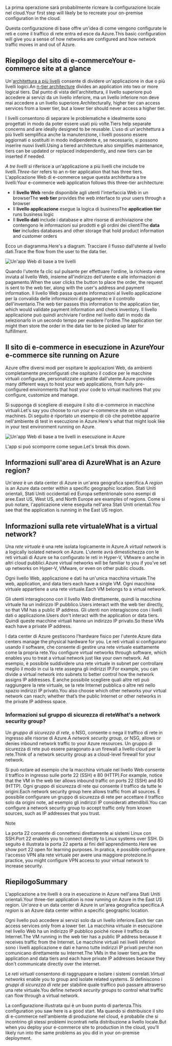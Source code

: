 <span data-ttu-id="f8c91-101">La prima operazione sarà probabilmente ricreare la configurazione locale nel cloud.</span><span class="sxs-lookup"><span data-stu-id="f8c91-101">Your first step will likely be to recreate your on-premise configuration in the cloud.</span></span>

<span data-ttu-id="f8c91-102">Questa configurazione di base offre un'idea di come vengono configurate le reti e come il traffico di rete entra ed esce da Azure.</span><span class="sxs-lookup"><span data-stu-id="f8c91-102">This basic configuration will give you a sense of how networks are configured and how network traffic moves in and out of Azure.</span></span>

## <a name="your-e-commerce-site-at-a-glance"></a><span data-ttu-id="f8c91-103">Riepilogo del sito di e-commerce</span><span class="sxs-lookup"><span data-stu-id="f8c91-103">Your e-commerce site at a glance</span></span>

<span data-ttu-id="f8c91-104">Un'[architettura a più livelli](https://docs.microsoft.com/en-us/azure/architecture/guide/architecture-styles/n-tier) consente di dividere un'applicazione in due o più livelli logici.</span><span class="sxs-lookup"><span data-stu-id="f8c91-104">An [n-tier architecture](https://docs.microsoft.com/en-us/azure/architecture/guide/architecture-styles/n-tier) divides an application into two or more logical tiers.</span></span> <span data-ttu-id="f8c91-105">Dal punto di vista dell'architettura, il livello superiore può accedere ai servizi da un livello inferiore, ma un livello inferiore non deve mai accedere a un livello superiore.</span><span class="sxs-lookup"><span data-stu-id="f8c91-105">Architecturally, higher tier can access services from a lower tier, but a lower tier should never access a higher tier.</span></span>

<span data-ttu-id="f8c91-106">I livelli consentono di separare le problematiche e idealmente sono progettati in modo da poter essere usati più volte.</span><span class="sxs-lookup"><span data-stu-id="f8c91-106">Tiers help separate concerns and are ideally designed to be reusable.</span></span> <span data-ttu-id="f8c91-107">L'uso di un'architettura a più livelli semplifica anche la manutenzione, i livelli possono essere aggiornati o sostituiti in modo indipendente e, se necessario, si possono inserire nuovi livelli.</span><span class="sxs-lookup"><span data-stu-id="f8c91-107">Using a tiered architecture also simplifies maintenance, tiers can be updated or replaced independently, and new tiers can be inserted if needed.</span></span>

<span data-ttu-id="f8c91-108">_A tre livelli_ si riferisce a un'applicazione a più livelli che include tre livelli.</span><span class="sxs-lookup"><span data-stu-id="f8c91-108">_Three-tier_ refers to an n-tier application that has three tiers.</span></span> <span data-ttu-id="f8c91-109">L'applicazione Web di e-commerce segue questa architettura a tre livelli:</span><span class="sxs-lookup"><span data-stu-id="f8c91-109">Your e-commerce web application follows this three-tier architecture:</span></span>

* <span data-ttu-id="f8c91-110">Il **livello Web** rende disponibile agli utenti l'interfaccia Web in un browser</span><span class="sxs-lookup"><span data-stu-id="f8c91-110">The **web tier** provides the web interface to your users through a browser</span></span>
* <span data-ttu-id="f8c91-111">Il **livello applicazione** esegue la logica di business</span><span class="sxs-lookup"><span data-stu-id="f8c91-111">The **application tier** runs business logic</span></span>
* <span data-ttu-id="f8c91-112">Il **livello dati** include i database e altre risorse di archiviazione che contengono le informazioni sui prodotti e gli ordini dei clienti</span><span class="sxs-lookup"><span data-stu-id="f8c91-112">The **data tier** includes databases and other storage that hold product information and customer orders</span></span>

<span data-ttu-id="f8c91-113">Ecco un diagramma.</span><span class="sxs-lookup"><span data-stu-id="f8c91-113">Here's a diagram.</span></span> <span data-ttu-id="f8c91-114">Tracciare il flusso dall'utente al livello dati.</span><span class="sxs-lookup"><span data-stu-id="f8c91-114">Trace the flow from the user to the data tier.</span></span>

![Un'app Web di base a tre livelli](../media-draft/three-tier.png)

<span data-ttu-id="f8c91-116">Quando l'utente fa clic sul pulsante per effettuare l'ordine, la richiesta viene inviata al livello Web, insieme all'indirizzo dell'utente e alle informazioni di pagamento.</span><span class="sxs-lookup"><span data-stu-id="f8c91-116">When the user clicks the button to place the order, the request is sent to the web tier, along with the user's address and payment information.</span></span> <span data-ttu-id="f8c91-117">Il livello Web passa queste informazioni al livello applicazione per la convalida delle informazioni di pagamento e il controllo dell'inventario.</span><span class="sxs-lookup"><span data-stu-id="f8c91-117">The web tier passes this information to the application tier, which would validate payment information and check inventory.</span></span> <span data-ttu-id="f8c91-118">Il livello applicazione può quindi archiviare l'ordine nel livello dati in modo da selezionarlo in un secondo tempo per evadere l'ordine.</span><span class="sxs-lookup"><span data-stu-id="f8c91-118">The application tier might then store the order in the data tier to be picked up later for fulfillment.</span></span>

## <a name="your-e-commerce-site-running-on-azure"></a><span data-ttu-id="f8c91-119">Il sito di e-commerce in esecuzione in Azure</span><span class="sxs-lookup"><span data-stu-id="f8c91-119">Your e-commerce site running on Azure</span></span>

<span data-ttu-id="f8c91-120">Azure offre diversi modi per ospitare le applicazioni Web, da ambienti completamente preconfigurati che ospitano il codice per le macchine virtuali configurate, personalizzate e gestite dall'utente.</span><span class="sxs-lookup"><span data-stu-id="f8c91-120">Azure provides many different ways to host your web applications, from fully pre-configured environments that host your code to virtual machines that you configure, customize and manage.</span></span>

<span data-ttu-id="f8c91-121">Si supponga di scegliere di eseguire il sito di e-commerce in macchine virtuali.</span><span class="sxs-lookup"><span data-stu-id="f8c91-121">Let's say you choose to run your e-commerce site on virtual machines.</span></span> <span data-ttu-id="f8c91-122">Di seguito è riportato un esempio di ciò che potrebbe apparire nell'ambiente di test in esecuzione in Azure.</span><span class="sxs-lookup"><span data-stu-id="f8c91-122">Here's what that might look like in your test environment running on Azure.</span></span>

![Un'app Web di base a tre livelli in esecuzione in Azure](../media-draft/test-deployment.png)

<span data-ttu-id="f8c91-124">L'app si può scomporre come segue.</span><span class="sxs-lookup"><span data-stu-id="f8c91-124">Let's break this down.</span></span>

## <a name="what-is-an-azure-region"></a><span data-ttu-id="f8c91-125">Informazioni sull'area di Azure</span><span class="sxs-lookup"><span data-stu-id="f8c91-125">What is an Azure region?</span></span>

<span data-ttu-id="f8c91-126">Un'_area_ è un data center di Azure in un'area geografica specifica.</span><span class="sxs-lookup"><span data-stu-id="f8c91-126">A _region_ is an Azure data center within a specific geographic location.</span></span> <span data-ttu-id="f8c91-127">Stati Uniti orientali, Stati Uniti occidentali ed Europa settentrionale sono esempi di aree.</span><span class="sxs-lookup"><span data-stu-id="f8c91-127">East US, West US, and North Europe are examples of regions.</span></span> <span data-ttu-id="f8c91-128">Come si può notare, l'applicazione viene eseguita nell'area Stati Uniti orientali.</span><span class="sxs-lookup"><span data-stu-id="f8c91-128">You see that the application is running in the East US region.</span></span>

## <a name="what-is-a-virtual-network"></a><span data-ttu-id="f8c91-129">Informazioni sulla rete virtuale</span><span class="sxs-lookup"><span data-stu-id="f8c91-129">What is a virtual network?</span></span>

<span data-ttu-id="f8c91-130">Una _rete virtuale_ è una rete isolata logicamente in Azure.</span><span class="sxs-lookup"><span data-stu-id="f8c91-130">A _virtual network_ is a logically isolated network on Azure.</span></span> <span data-ttu-id="f8c91-131">L'utente avrà dimestichezza con le reti virtuali di Azure se ha configurato le reti in Hyper-V, VMware o anche in altri cloud pubblici.</span><span class="sxs-lookup"><span data-stu-id="f8c91-131">Azure virtual networks will be familiar to you if you’ve set up networks on Hyper-V, VMware, or even on other public clouds.</span></span>

<span data-ttu-id="f8c91-132">Ogni livello Web, applicazione e dati ha un'unica macchina virtuale.</span><span class="sxs-lookup"><span data-stu-id="f8c91-132">The web, application, and data tiers each have a single VM.</span></span> <span data-ttu-id="f8c91-133">Ogni macchina virtuale appartiene a una rete virtuale.</span><span class="sxs-lookup"><span data-stu-id="f8c91-133">Each VM belongs to a virtual network.</span></span>

<span data-ttu-id="f8c91-134">Gli utenti interagiscono con il livello Web direttamente, quindi la macchina virtuale ha un indirizzo IP pubblico.</span><span class="sxs-lookup"><span data-stu-id="f8c91-134">Users interact with the web tier directly, so that VM has a public IP address.</span></span> <span data-ttu-id="f8c91-135">Gli utenti non interagiscono con i livelli dati o applicazione.</span><span class="sxs-lookup"><span data-stu-id="f8c91-135">Users don't interact with the application or data tiers.</span></span> <span data-ttu-id="f8c91-136">Quindi queste macchine virtuali hanno un indirizzo IP privato.</span><span class="sxs-lookup"><span data-stu-id="f8c91-136">So these VMs each have a private IP address.</span></span>

<span data-ttu-id="f8c91-137">I data center di Azure gestiscono l'hardware fisico per l'utente.</span><span class="sxs-lookup"><span data-stu-id="f8c91-137">Azure data centers manage the physical hardware for you.</span></span> <span data-ttu-id="f8c91-138">Le reti virtuali si configurano usando il software, che consente di gestire una rete virtuale esattamente come la propria rete.</span><span class="sxs-lookup"><span data-stu-id="f8c91-138">You configure virtual networks through software, which enables you to treat a virtual network just like your own network.</span></span> <span data-ttu-id="f8c91-139">Ad esempio, è possibile suddividere una rete virtuale in subnet per controllare meglio il modo in cui la rete assegna gli indirizzi IP.</span><span class="sxs-lookup"><span data-stu-id="f8c91-139">For example, you can divide a virtual network into subnets to better control how the network assigns IP addresses.</span></span> <span data-ttu-id="f8c91-140">È anche possibile scegliere quali altre reti può raggiungere la rete virtuale, se la rete Internet pubblica o altre reti nello spazio indirizzi IP privato.</span><span class="sxs-lookup"><span data-stu-id="f8c91-140">You also choose which other networks your virtual network can reach; whether that’s the public Internet or other networks in the private IP address space.</span></span>

### <a name="whats-a-network-security-group"></a><span data-ttu-id="f8c91-141">Informazioni sul gruppo di sicurezza di rete</span><span class="sxs-lookup"><span data-stu-id="f8c91-141">What's a network security group?</span></span>

<span data-ttu-id="f8c91-142">Un _gruppo di sicurezza di rete_, o NSG, consente o nega il traffico di rete in ingresso alle risorse di Azure.</span><span class="sxs-lookup"><span data-stu-id="f8c91-142">A _network security group_, or NSG, allows or denies inbound network traffic to your Azure resources.</span></span> <span data-ttu-id="f8c91-143">Un gruppo di sicurezza di rete può essere paragonato a un firewall a livello cloud per la rete.</span><span class="sxs-lookup"><span data-stu-id="f8c91-143">Think of a network security group as a cloud-level firewall for your network.</span></span>

<span data-ttu-id="f8c91-144">Si può notare ad esempio che la macchina virtuale nel livello Web consente il traffico in ingresso sulle porte 22 (SSH) e 80 (HTTP).</span><span class="sxs-lookup"><span data-stu-id="f8c91-144">For example, notice that the VM in the web tier allows inbound traffic on ports 22 (SSH) and 80 (HTTP).</span></span> <span data-ttu-id="f8c91-145">Ogni gruppo di sicurezza di rete qui consente il traffico da tutte le origini.</span><span class="sxs-lookup"><span data-stu-id="f8c91-145">Each network security group here allows traffic from all sources.</span></span> <span data-ttu-id="f8c91-146">È possibile configurare un gruppo di sicurezza di rete per accettare il traffico solo da origini note, ad esempio gli indirizzi IP considerati attendibili.</span><span class="sxs-lookup"><span data-stu-id="f8c91-146">You can configure a network security group to accept traffic only from known sources, such as IP addresses that you trust.</span></span>

> [!NOTE]
> <span data-ttu-id="f8c91-147">La porta 22 consente di connettersi direttamente ai sistemi Linux con SSH.</span><span class="sxs-lookup"><span data-stu-id="f8c91-147">Port 22 enables you to connect directly to Linux systems over SSH.</span></span> <span data-ttu-id="f8c91-148">Di seguito è illustrata la porta 22 aperta ai fini dell'apprendimento.</span><span class="sxs-lookup"><span data-stu-id="f8c91-148">Here we show port 22 open for learning purposes.</span></span> <span data-ttu-id="f8c91-149">In pratica, è possibile configurare l'accesso VPN alla rete virtuale per avere una maggiore protezione.</span><span class="sxs-lookup"><span data-stu-id="f8c91-149">In practice, you might configure VPN access to your virtual network to increase security.</span></span>

## <a name="summary"></a><span data-ttu-id="f8c91-150">Riepilogo</span><span class="sxs-lookup"><span data-stu-id="f8c91-150">Summary</span></span>

<span data-ttu-id="f8c91-151">L'applicazione a tre livelli è ora in esecuzione in Azure nell'area Stati Uniti orientali.</span><span class="sxs-lookup"><span data-stu-id="f8c91-151">Your three-tier application is now running on Azure in the East US region.</span></span> <span data-ttu-id="f8c91-152">Un'_area_ è un data center di Azure in un'area geografica specifica.</span><span class="sxs-lookup"><span data-stu-id="f8c91-152">A _region_ is an Azure data center within a specific geographic location.</span></span>

<span data-ttu-id="f8c91-153">Ogni livello può accedere ai servizi solo da un livello inferiore.</span><span class="sxs-lookup"><span data-stu-id="f8c91-153">Each tier can access services only from a lower tier.</span></span> <span data-ttu-id="f8c91-154">La macchina virtuale in esecuzione nel livello Web ha un indirizzo IP pubblico poiché riceve il traffico da Internet.</span><span class="sxs-lookup"><span data-stu-id="f8c91-154">The VM running in the web tier has a public IP address because it receives traffic from the Internet.</span></span> <span data-ttu-id="f8c91-155">Le macchine virtuali nei livelli inferiori sono i livelli applicazione e dati e hanno tutte indirizzi IP privati perché non comunicano direttamente su Internet.</span><span class="sxs-lookup"><span data-stu-id="f8c91-155">The VMs in the lower tiers,are the application and data tiers and each have private IP addresses because they don't communicate directly over the internet.</span></span>

<span data-ttu-id="f8c91-156">Le _reti virtuali_ consentono di raggruppare e isolare i sistemi correlati.</span><span class="sxs-lookup"><span data-stu-id="f8c91-156">_Virtual networks_ enable you to group and isolate related systems.</span></span> <span data-ttu-id="f8c91-157">Si definiscono i _gruppi di sicurezza di rete_ per stabilire quale traffico può passare attraverso una rete virtuale.</span><span class="sxs-lookup"><span data-stu-id="f8c91-157">You define _network security groups_ to control what traffic can flow through a virtual network.</span></span>

<span data-ttu-id="f8c91-158">La configurazione illustrata qui è un buon punto di partenza.</span><span class="sxs-lookup"><span data-stu-id="f8c91-158">This configuration you saw here is a good start.</span></span> <span data-ttu-id="f8c91-159">Ma quando si distribuisce il sito di e-commerce nell'ambiente di produzione nel cloud, è probabile che si incontrino gli stessi problemi incontrati nella distribuzione a livello locale.</span><span class="sxs-lookup"><span data-stu-id="f8c91-159">But when you deploy your e-commerce site to production in the cloud, you'll likely run into the same problems as you did in your on-premise deployment.</span></span>
